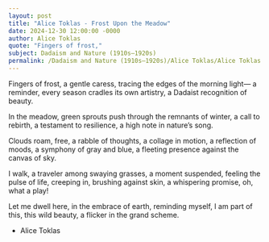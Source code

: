 ```yaml
---
layout: post
title: "Alice Toklas - Frost Upon the Meadow"
date: 2024-12-30 12:00:00 -0000
author: Alice Toklas
quote: "Fingers of frost,"
subject: Dadaism and Nature (1910s–1920s)
permalink: /Dadaism and Nature (1910s–1920s)/Alice Toklas/Alice Toklas - Frost Upon the Meadow
---
```


Fingers of frost,
a gentle caress,
tracing the edges
of the morning light—
a reminder,
every season cradles
its own artistry,
a Dadaist recognition of beauty.

In the meadow,
green sprouts push
through the remnants of winter,
a call to rebirth,
a testament to resilience,
a high note in nature’s song.

Clouds roam, free,
a rabble of thoughts,
a collage in motion,
a reflection of moods,
a symphony of gray
and blue,
a fleeting presence
against the canvas of sky.

I walk,
a traveler among
swaying grasses,
a moment suspended,
feeling the pulse of life,
creeping in,
brushing against skin,
a whispering promise,
oh, what a play!

Let me dwell here,
in the embrace of earth,
reminding myself,
I am part of this,
this wild beauty,
a flicker in the grand scheme.


- Alice Toklas
